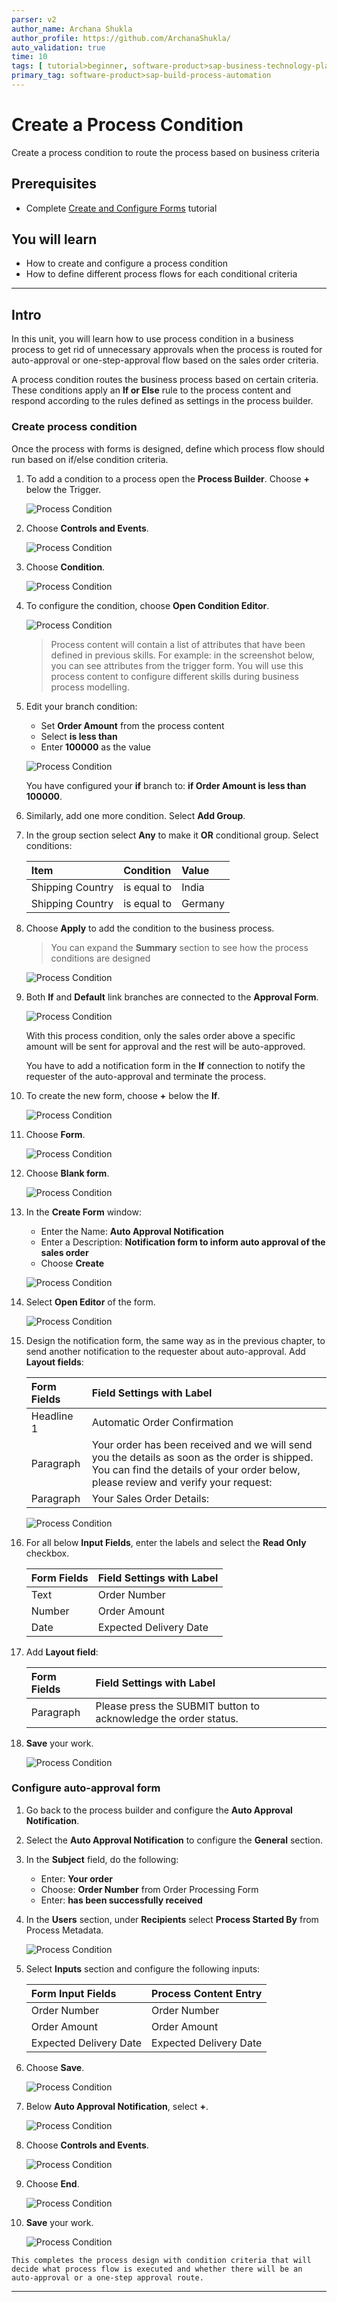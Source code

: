 ```yaml
---
parser: v2
author_name: Archana Shukla
author_profile: https://github.com/ArchanaShukla/
auto_validation: true
time: 10
tags: [ tutorial>beginner, software-product>sap-business-technology-platform, tutorial>free-tier ]
primary_tag: software-product>sap-build-process-automation
---
```


# Create a Process Condition
<!-- description --> Create a process condition to route the process based on business criteria

## Prerequisites
- Complete [Create and Configure Forms](spa-create-forms) tutorial


## You will learn
  - How to create and configure a process condition
  - How to define different process flows for each conditional criteria

---

## Intro
In this unit, you will learn how to use process condition in a business process to get rid of unnecessary approvals when the process is routed for auto-approval or one-step-approval flow based on the sales order criteria.

A process condition routes the business process based on certain criteria. These conditions apply an **If or Else** rule to the process content and respond according to the rules defined as settings in the process builder.


### Create process condition

Once the process with forms is designed, define which process flow should run based on if/else condition criteria. 

1. To add a condition to a process open the **Process Builder**. Choose **+** below the Trigger. 

    <!-- border -->
    ![Process Condition](001a.png)

2. Choose **Controls and Events**.

    <!-- border -->
    ![Process Condition](001b.png)
   
3. Choose **Condition**.

    <!-- border -->
    ![Process Condition](001c.png)

4. To configure the condition, choose **Open Condition Editor**.

    <!-- border -->
    ![Process Condition](002.png)

    > Process content will contain a list of attributes that have been defined in previous skills. For example: in the screenshot below, you can see attributes from the trigger form. You will use this process content to configure different skills during business process modelling.

5. Edit your branch condition:
   
    - Set **Order Amount** from the process content
    - Select **is less than**
    - Enter **100000** as the value

    <!-- border -->
    ![Process Condition](003.png)

    You have configured your **if** branch to: **if Order Amount is less than 100000**.

6. Similarly, add one more condition. Select  **Add Group**.

7. In the group section select **Any** to make it **OR** conditional group. Select conditions:

    | **Item** | **Condition** | **Value**
    |  :------------- | :------------- | :-------------
    | Shipping Country | is equal to | India
    | Shipping Country | is equal to| Germany

8. Choose **Apply** to add the condition to the business process.

    > You can expand the **Summary** section to see how the process conditions are designed

    <!-- border -->
    ![Process Condition](004.png)

9. Both **If** and **Default** link branches are connected to the **Approval Form**.

    <!-- border -->
    ![Process Condition](006.png)

    With this process condition, only the sales order above a specific amount will be sent for approval and the rest will be auto-approved. 
    
    You have to add a notification form in the **If** connection to notify the requester of the auto-approval and terminate the process.

10. To create the new form, choose **+** below the **If**.

    <!-- border -->
    ![Process Condition](008a.png)

11.  Choose **Form**.

     <!-- border -->
     ![Process Condition](008b.png)

12. Choose **Blank form**.

    <!-- border -->
    ![Process Condition](008c.png)

13. In the **Create Form** window:

    - Enter the Name: **Auto Approval Notification**
    - Enter a Description: **Notification form to inform auto approval of the sales order**
    - Choose **Create**

    <!-- border -->
    ![Process Condition](009.png)

14. Select **Open Editor** of the form.

    <!-- border -->
    ![Process Condition](009c.png)

15. Design the notification form, the same way as in the previous chapter, to send another notification to the requester about auto-approval. Add **Layout fields**:

    | **Form Fields** | **Field Settings with Label**
    |  :------------- | :-------------
    | Headline 1 | Automatic Order Confirmation
    | Paragraph  | Your order has been received and we will send you the details as soon as the order is shipped. You can find the details of your order below, please review and verify your request:
    | Paragraph  | Your Sales Order Details:

    <!-- border -->
    ![Process Condition](009a.png)

16. For all below **Input Fields**, enter the labels and select the **Read Only** checkbox.

    | **Form Fields**| **Field Settings with Label**
    |  :------------- | :-------------
    | Text | Order Number
    | Number | Order Amount
    | Date | Expected Delivery Date

17. Add **Layout field**:

    | **Form Fields** | **Field Settings with Label**
    |  :------------- | :-------------
    | Paragraph | Please press the SUBMIT button to acknowledge the order status.

18. **Save** your work.

       <!-- border -->
       ![Process Condition](009b.png)


### Configure auto-approval form

1. Go back to the process builder and configure the **Auto Approval Notification**.

2. Select the **Auto Approval Notification** to configure the **General** section.

3. In the **Subject** field, do the following:
   
    - Enter: **Your order**
    - Choose: **Order Number** from Order Processing Form
    - Enter: **has been successfully received**

4. In the **Users** section, under **Recipients** select **Process Started By** from Process Metadata.

    <!-- border -->
    ![Process Condition](011.png)

5. Select **Inputs** section and configure the following inputs:

    | Form Input Fields| Process Content Entry
    |  :------------- | :-------------
    | Order Number | Order Number
    | Order Amount | Order Amount
    | Expected Delivery Date | Expected Delivery Date

6. Choose **Save**.

    <!-- border -->
    ![Process Condition](012.png)

7. Below **Auto Approval Notification**, select **+**.
    
    <!-- border -->
    ![Process Condition](013a.png)

8. Choose **Controls and Events**.

    <!-- border -->
    ![Process Condition](013b.png)

9. Choose **End**.

    <!-- border -->
    ![Process Condition](013c.png)

10.  **Save** your work.

     <!-- border -->
     ![Process Condition](014.png)

    This completes the process design with condition criteria that will decide what process flow is executed and whether there will be an auto-approval or a one-step approval route.

---
